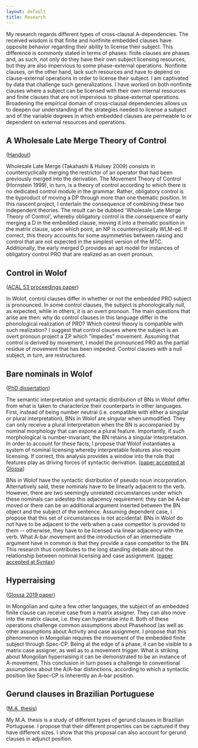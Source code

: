 ```yaml
---
layout: default
title: Research
---
```


My research regards different types of cross-clausal A-dependencies. The received wisdom is that finite and nonfinite embedded clauses have opposite behavior regarding their ability to license their subject. This difference is commonly stated in terms of phases: finite clauses are phases and, as such, not only do they have their own subject licensing resources, but they are also impervious to some phase-external operations. Nonfinite clauses, on the other hand, lack such resources and have to depend on clause-external operations in order to license their subject. I am captivated by data that challenge such generalizations. I have worked on both nonfinite clauses where a subject can be licensed with their own internal resources and finite clauses that are not impervious to phase-external operations. Broadening the empirical domain of cross-clausal dependencies allows us to deepen our understanding of the strategies needed to license a subject and of the variable degrees in which embedded clauses are permeable to or dependent on external resources and operations.

## A Wholesale Late Merge Theory of Control

([Handout](https://www.dropbox.com/s/l0pjn1qmj3kxdct/WLM%20Theory%20of%20Control.pdf?dl=0))

Wholesale Late Merge (Takahashi & Hulsey 2009) consists in countercyclically merging the restrictor of an operator that had been previously merged into the derivation. The Movement Theory of Control (Hornstein 1999), in turn, is a theory of control according to which there is no dedicated control module in the grammar. Rather, obligatory control is the byproduct of moving a DP through more than one thematic position. In this nascent project, I entertain the consequence of combining these two independent theories. The result can be dubbed 'Wholesale Late Merge Theory of Control', whereby obligatory control is the consequence of early merging a D in the embedded clause, moving it into a thematic position in the matrix clause, upon which point, an NP is countercyclically WLM-ed. If correct, this theory accounts for some asymmetries between raising and control that are not expected in the simplest version of the MTC. Additionally, the early merged D provides an apt model for instances of obligatory control PRO that are realized as an overt pronoun.

## Control in Wolof

([ACAL 53 proceedings paper](https://ling.auf.net/lingbuzz/007129))

In Wolof, control clauses differ in whether or not the embedded PRO subject is pronounced. In some control clauses, the subject is phonologically null, as expected, while in others, it is an overt pronoun. The main questions that arise are then: why do control clauses in this language differ in the phonological realization of PRO? Which control theory is compatible with such realization? I suggest that control clauses where the subject is an overt pronoun project a ΣP which "impedes" movement. Assuming that control is derived by movement, I model the pronounced PRO as the partial residue of movement that has been impeded. Control clauses with a null subject, in turn, are restructured.

## Bare nominals in Wolof

([PhD dissertation](https://dspace.mit.edu/handle/1721.1/139864))

The semantic interpretation and syntactic distribution of BNs in Wolof differ from what is taken to characterize their counterparts in other languages. First, instead of being number neutral (i.e. compatible with either a singular or plural interpretation), BNs in Wolof are singular when unmodified. They can only receive a plural interpretation when the BN is accompanied by nominal morphology that can expone a plural feature. Importantly, if such morphological is number-invariant, the BN retains a singular interpretation. In order to account for these facts, I propose that Wolof instantiates a system of nominal licensing whereby interpretable features also require licensing. If correct, this analysis provides a window into the role that features play as driving forces of syntactic derivation. ([paper accepted at Glossa](https://ling.auf.net/lingbuzz/004922))

BNs in Wolof have the syntactic distribution of pseudo noun incorporation. Alternatively said, these nominals have to be linearly adjacent to the verb. However, there are two seemingly unrelated circumstances under which these nominals can sidestep this adjacency requirement: they can be A-bar moved or there can be an additional argument inserted between the BN object and the subject of the sentence. Assuming dependent case, I propose that this set of circumstances is not accidental: BNs in Wolof do not have to be adjacent to the verb when a case competitor is provided to them -- otherwise, they have to be licensed via linear adjacency with the verb. What A-bar movement and the introduction of an intermediate argument have in common is that they provide a case competitor to the BN. This research thus contributes to the long standing debate about the relationship between nominal licensing and case assignment. ([paper accepted at Syntax](https://ling.auf.net/lingbuzz/005314))

## Hyperraising

([Glossa 2019 paper](https://doi.org/10.5334/gjgl.667))


In Mongolian and quite a few other languages, the subject of an embedded finite clause can receive case from a matrix assigner. They can also move into the matrix clause, i.e. they can hyperraise into it. Both of these operations challenge common assumptions about Phasehood (as well as other assumptions about Activity and case assignment. I propose that this phenomenon in Mongolian requires the movement of the embedded finite subject through Spec-CP. Being at the edge of a phase, it can be visible to a matrix case assigner, as well as to a movement trigger. What is striking about Mongolian hyperraising it can be demonstrated to be an instance of A-movement. This conclusion in turn poses a challenge to conventional assumptions about the A/A-bar distinctions, according to which a syntactic position like Spec-CP is inherently an A-bar position.

## Gerund clauses in Brazilian Portuguese

([M.A. thesis](https://ling.auf.net/lingbuzz/002715))

My M.A. thesis is a study of different types of gerund clauses in Brazilian Portuguese. I propose that their different properties can be captured if they have different sizes. I show that this proposal can also account for gerund clauses in adjunct position.
